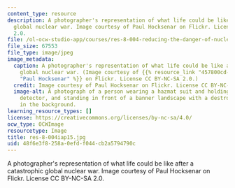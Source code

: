 ```yaml
---
content_type: resource
description: A photographer's representation of what life could be like after a catastrophic
  global nuclear war. Image courtesy of Paul Hocksenar on Flickr. License CC BY-NC-SA
  2.0.
file: /ol-ocw-studio-app/courses/res-8-004-reducing-the-danger-of-nuclear-weapons-and-proliferation-january-iap-2015/48f6e3f8258a0efdf044cb2a5794790c_res-8-004iap15.jpg
file_size: 67553
file_type: image/jpeg
image_metadata:
  caption: A photographer's representation of what life could be like after a catastrophic
    global nuclear war. (Image courtesy of {{% resource_link "457800cd-2e62-428b-a725-f33c90dd1bcf"
    "Paul Hocksenar" %}} on Flickr. License CC BY-NC-SA 2.0.)
  credit: Image courtesy of Paul Hocksenar on Flickr. License CC BY-NC-SA 2.0.
  image-alt: A photograph of a person wearing a hazmat suit and holding a radiation
    detector, and standing in front of a banner landscape with a destroyed object
    in the background.
learning_resource_types: []
license: https://creativecommons.org/licenses/by-nc-sa/4.0/
ocw_type: OCWImage
resourcetype: Image
title: res-8-004iap15.jpg
uid: 48f6e3f8-258a-0efd-f044-cb2a5794790c
---
```

A photographer's representation of what life could be like after a catastrophic global nuclear war. Image courtesy of Paul Hocksenar on Flickr. License CC BY-NC-SA 2.0.